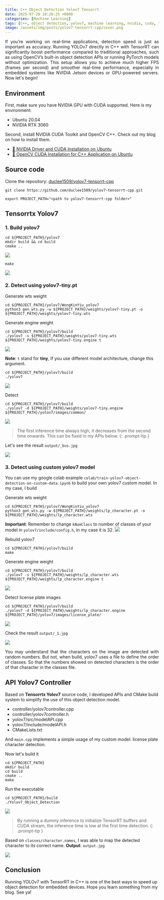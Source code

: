 ```yaml
---
title: C++ Object Detection Yolov7 Tensorrt
date: 2025-07-28 10:28:25 +0800
categories: [Machine Learning]
tags: [C++, object detection, yolov7, machine learning, nvidia, cuda, tensorrt]
image: /assets/img/posts/yolov7-tensorrt-cpp/cover.png
---
```


<div style="text-align: justify">
If you’re working on real-time applications, detection speed is just as important as accuracy. Running YOLOv7 directly in C++ with TensorRT can significantly boost performance compared to traditional approaches, such as using OpenCV’s built-in object detection APIs or running PyTorch models without optimization. This setup allows you to achieve much higher FPS (frames per second) and smoother real-time performance, especially in embedded systems like NVIDIA Jetson devices or GPU-powered servers. Now let's begin!
</div>

## Environment

First, make sure you have NVIDIA GPU with CUDA supported. Here is my environment:
* Ubuntu 20.04
* NVIDIA RTX 3060

Second, install NVIDIA CUDA Toolkit and OpenCV C++. Check out my blog on how to install them.

* [🚀 NVIDIA Driver and CUDA Installation on Ubuntu](https://www.duclee.com/posts/nvidia-cuda-toolkit-installation/)
* [🚀 OpenCV CUDA Installation for C++ Application on Ubuntu](https://www.duclee.com/posts/opencv-c++-gpu-installation)

## Source code
Clone the repository: [duclee1509/yolov7-tensorrt-cpp](https://github.com/duclee1509/yolov7-tensorrt-cpp.git)
```
git clone https://github.com/duclee1509/yolov7-tensorrt-cpp.git
```
```
export PROJECT_PATH="<path to yolov7-tensorrt-cpp folder>"
```

## Tensorrtx Yolov7
### 1. Build yolov7
```
cd ${PROJECT_PATH}/yolov7
mkdir build && cd build
cmake ..
```
![](/assets/img/posts/yolov7-tensorrt-cpp/tensorrtx-config.png)

```
make
```
![](/assets/img/posts/yolov7-tensorrt-cpp/tensorrtx-build.png)

### 2. Detect using yolov7-tiny.pt

Generate wts weight
```
cd ${PROJECT_PATH}/yolov7/WongKinYiu_yolov7
python3 gen_wts.py -w ${PROJECT_PATH}/weights/yolov7-tiny.pt -o ${PROJECT_PATH}/weights/yolov7-tiny.wts
```

Generate engine weight
```
cd ${PROJECT_PATH}/yolov7/build
./yolov7 -s ${PROJECT_PATH}/weights/yolov7-tiny.wts ${PROJECT_PATH}/weights/yolov7-tiny.engine t
```
![](/assets/img/posts/yolov7-tensorrt-cpp/yolov7-engine.png)

**Note**: `t` stand for **tiny**, If you use different model architecture, change this argument.
```
cd ${PROJECT_PATH}/yolov7/build
./yolov7
```
![](/assets/img/posts/yolov7-tensorrt-cpp/yolov7-args.png)

Detect
```
cd ${PROJECT_PATH}/yolov7/build
./yolov7 -d ${PROJECT_PATH}/weights/yolov7-tiny.engine ${PROJECT_PATH}/yolov7/images/common/
```
![](/assets/img/posts/yolov7-tensorrt-cpp/yolov7-detect.png)

<!-- markdownlint-capture -->
<!-- markdownlint-disable -->
> The first inference time always high, it decreases from the second time onwards. This can be fixed in my APIs below.
{: .prompt-tip }
<!-- markdownlint-restore -->

Let's see the result `output/_bus.jpg`

![](/assets/img/posts/yolov7-tensorrt-cpp/bus.jpg)

### 3. Detect using custom yolov7 model
You can use my google colab example `colab/train-yolov7-object-detection-on-custom-data.ipynb` to build your own yolov7 custom model. In my case, I build 

Generate wts weight
```
cd ${PROJECT_PATH}/yolov7/WongKinYiu_yolov7
python3 gen_wts.py -w ${PROJECT_PATH}/weights/lp_character.pt -o ${PROJECT_PATH}/weights/lp_character.wts
```

**Important**: Remember to change `kNumClass` to number of classes of your model in `yolov7/include/config.h`, in my case it is 32.
![](/assets/img/posts/yolov7-tensorrt-cpp/config.png)

Rebuild yolov7
```
cd ${PROJECT_PATH}/yolov7/build
make
```

Generate engine weight
```
cd ${PROJECT_PATH}/yolov7/build
./yolov7 -s ${PROJECT_PATH}/weights/lp_character.wts ${PROJECT_PATH}/weights/lp_character.engine t
```
![](/assets/img/posts/yolov7-tensorrt-cpp/lp-engine.png)

Detect license plate images
```
cd ${PROJECT_PATH}/yolov7/build
./yolov7 -d ${PROJECT_PATH}/weights/lp_character.engine ${PROJECT_PATH}/yolov7/images/license_plate/
```
![](/assets/img/posts/yolov7-tensorrt-cpp/lp-detect.png)

Check the result `output/_1.jpg`

![](/assets/img/posts/yolov7-tensorrt-cpp/1.jpg)

<div style="text-align: justify">
You may understand that the characters on the image are detected with random numbers. But not, when build, yolov7 uses a file to define the order of classes. So that the numbers showed on detected characters is the order of that character in the classes file.
</div>

## API Yolov7 Controller

Based on **Tensorrtx Yolov7** source code, I developed APIs and CMake build system to simplify the use of this object detection model.

* controller/yolov7controller.cpp
* controller/yolov7controller.h
* yolov7/src/modelAPI.cpp
* yolov7/include/modelAPI.h
* CMakeLists.txt

And `main.cpp` implements a simple usage of my custom model: license plate character detection.

Now let's build it
```
cd ${PROJECT_PATH}
mkdir build
cd build
cmake ..
make
```

Run the executable
```
cd ${PROJECT_PATH}/build
./Yolov7_Object_Detection
```
![](/assets/img/posts/yolov7-tensorrt-cpp/api-run.png)

<!-- markdownlint-capture -->
<!-- markdownlint-disable -->
> By running a dummy inference to initialize TensorRT buffers and CUDA stream, the inference time is low at the first time detection.
{: .prompt-tip }
<!-- markdownlint-restore -->

Based on `classes/character.names`, I was able to map the detected character to its correct name. **Output**: `output.jpg`

![](/assets/img/posts/yolov7-tensorrt-cpp/output.jpg)

## Conclusion

Running YOLOv7 with TensorRT in C++ is one of the best ways to speed up object detection for embedded devices. Hope you learn something from my blog. See ya!
